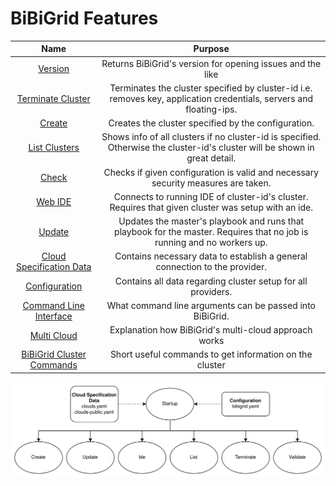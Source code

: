 # BiBiGrid Features

|                               Name                               |                                                           Purpose                                                           |
|:----------------------------------------------------------------:|:---------------------------------------------------------------------------------------------------------------------------:|
|                  [Version](features/version.md)                  |                                 Returns BiBiGrid's version for opening issues and the like                                  |
|        [Terminate Cluster](features/terminate_cluster.md)        |     Terminates the cluster specified by cluster-id i.e. removes key, application credentials, servers and floating-ips.     |
|                   [Create](features/create.md)                   |                                     Creates the cluster specified by the configuration.                                     |
 |            [List Clusters](features/list_clusters.md)            | Shows info of all clusters if no cluster-id is specified. Otherwise the cluster-id's cluster will be shown in great detail. |
|                    [Check](features/check.md)                    |                      Checks if given configuration is valid and necessary security measures are taken.                      |
|                    [Web IDE](features/ide.md)                    |             Connects to running IDE of cluster-id's cluster. Requires that given cluster was setup with an ide.             |
|                   [Update](features/update.md)                   |   Updates the master's playbook and runs that playbook for the master. Requires that no job is running and no workers up.   |
| [Cloud Specification Data](features/cloud_specification_data.md) |                         Contains necessary data to establish a general connection to the provider.                          |
 |            [Configuration](features/configuration.md)            |                                Contains all data regarding cluster setup for all providers.                                 |
|            [Command Line Interface](features/CLI.md)             |                                  What command line arguments can be passed into BiBiGrid.                                   |
|              [Multi Cloud](features/multi_cloud.md)              |                                    Explanation how BiBiGrid's multi-cloud approach works                                    |
|    [BiBiGrid Cluster Commands](features/cluster_commands.md)     |                                   Short useful commands to get information on the cluster                                   |

![](../images/actions.jpg)